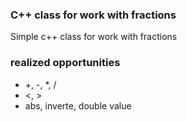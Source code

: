 ### C++ class for work with fractions
Simple c++ class for work with fractions

### realized opportunities
- +, -, *, /
- <, >
- abs, inverte, double value